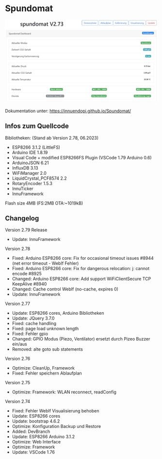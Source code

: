 # Spundomat

![ov1](/docs/img/Spundomat01.jpg)

Dokumentation unter: <https://innuendopi.github.io/Spundomat/>

## Infos zum Quellcode

Bibliotheken: (Stand ab Version 2.78, 06.2023)

- ESP8266 3.1.2 (LittleFS)
- Arduino IDE 1.8.19
- Visual Code + modified ESP8266FS Plugin (VSCode 1.79 Arduino 0.6)
- ArduinoJSON 6.21
- InfluxDB 3.13
- WiFiManager 2.0
- LiquidCrystal_PCF8574 2.2
- RotaryEncoder 1.5.3
- InnuTicker
- InnuFramework

Flash size 4MB (FS:2MB OTA:~1019kB)

## Changelog

Version 2.79 Release

- Update:     InnuFramework

Version 2.78

- Fixed:      Arduino ESP8266 core: Fix for occasional timeout issues #8944 (net error timeout - WebIf Fehler)
- Fixed:      Arduino ESP8266 core: Fix for dangerous relocation: j: cannot encode #8925
- Changed:    Arduino ESP8266 core: Add support WiFiClientSecure TCP KeepAlive #8940
- Changed:    Cache control WebIf (no-cache, expires 0)
- Update:     InnuFramework

Version 2.77

- Update:   ESP8266 cores, Arduino Bibliotheken
- Update:   JQuery 3.7.0
- Fixed:    cache handling
- Fixed:    page load unknown length
- Fixed:    Fehler gpio
- Changed:  GPIO Modus (Piezo, Ventilator) ersetzt durch Pizeo Buzzer ein/aus
- Removed:  alte goto sub statements

Version 2.76

- Optimize: CleanUp, Framework
- Fixed:    Fehler speichern Ablaufplan

Version 2.75

- Optimize: Framework: WLAN reconnect, readConfig

Version 2.74

- Fixed:    Fehler WebIf Visualisierung behoben
- Update:   ESP8266 cores
- Update:   bootstrap 4.6.2
- Optimize: Konfiguration Backup und Restore
- Added:    DevBranch
- Update:   ESP8266 Arduino 3.1.2
- Optimize: Web Interface
- Optimize: Framework
- Update:   VSCode 1.76
